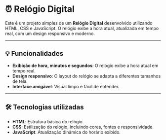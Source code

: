 # ⏰ Relógio Digital

Este é um projeto simples de um **Relógio Digital** desenvolvido utilizando HTML, CSS e JavaScript. O relógio exibe a hora atual, atualizada em tempo real, com um design responsivo e moderno.

---

## 💡 Funcionalidades

- **Exibição de hora, minutos e segundos**: O relógio exibe a hora atual em tempo real.
- **Design responsivo**: O layout do relógio se adapta a diferentes tamanhos de tela.
- **Interface amigável**: Visual limpo e fácil de entender.

---

## 🛠️ Tecnologias utilizadas

- **HTML**: Estrutura básica do relógio.
- **CSS**: Estilização do relógio, incluindo cores, fontes e responsividade.
- **JavaScript**: Atualização dinâmica do horário exibido.
